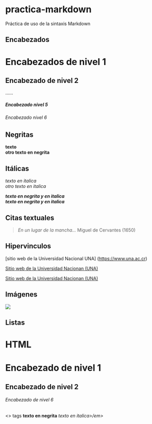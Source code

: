 # practica-markdown
Práctica de uso de la sintaxis Markdown
## Encabezados

# Encabezados de nivel 1

## Encabezado de nivel 2
......
##### Encabezado nivel 5
###### Encabezado nivel 6

## Negritas

**texto**    
__otro texto en negrita__      

## Itálicas
*texto en italica*  
_otro texto en italica_

***texto en negrita y en italica***   
_**texto en negrita y en italica**_  

## Citas textuales

> _En un lugar de la mancha..._  Miguel de Cervantes (1650)    

## Hipervinculos

[sitio web de la Universidad Nacional UNA] (https://www.una.ac.cr)

<a href="https://www.una.ac.cr">Sitio web de la Universidad Nacionan (UNA)</a>

<a href="https://www.una.ac.cr">Sitio web de la Universidad Nacionan (UNA)</a>


## Imágenes
![ ](https://upload.wikimedia.org/wikipedia/commons/thumb/1/1b/R_logo.svg/200px-R_logo.svg.png)           



## Listas

# HTML

<h1>Encabezado de nivel 1</h1>
<h2>Encabezado de nivel 2</h2>

<h6>Encabezado de nivel 6</h6>
<> tags
<strong>texto en negrita</strong>
<em> texto en italica>/em>
  
  

